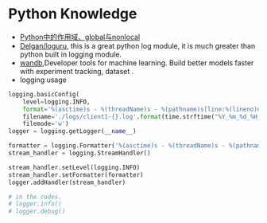 # Python Knowledge
* [Python中的作用域、global与nonlocal](https://note.qidong.name/2017/07/python-legb/)
* [Delgan/loguru](https://github.com/Delgan/loguru), this is a great python log module, it is much greater than python built in logging module.
* [wandb](https://wandb.ai/site),Developer tools for machine learning. Build better models faster with experiment tracking, dataset .
* logging usage
```python
logging.basicConfig(
    level=logging.INFO,
    format='%(asctime)s - %(threadName)s - %(pathname)s[line:%(lineno)d] - %(levelname)s: %(message)s',
    filename='./logs/client1-{}.log'.format(time.strftime("%Y_%m_%d_%H_%M_%S", time.localtime())),
    filemode='w')
logger = logging.getLogger(__name__)

formatter = logging.Formatter('%(asctime)s - %(threadName)s - %(pathname)s[line:%(lineno)d] - %(levelname)s: %(message)s')
stream_handler = logging.StreamHandler()

stream_handler.setLevel(logging.INFO)
stream_handler.setFormatter(formatter)
logger.addHandler(stream_handler)

# in the codes.
# logger.info()
# logger.debug()
```
